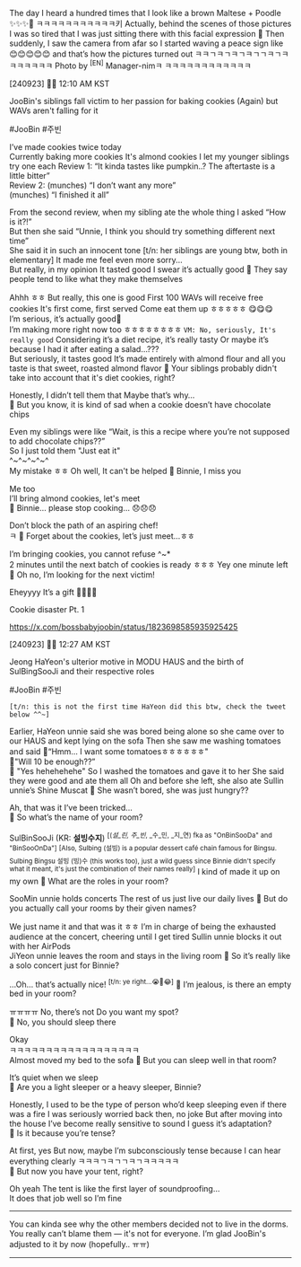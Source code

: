 The day I heard a hundred times that I look like a brown Maltese + Poodle
✨✨✨🐶
ㅋㅋㅋㅋㅋㅋㅋㅋㅋㅋㅋ키
Actually, behind the scenes of those pictures
I was so tired that I was just sitting there with this facial expression 🙂
Then suddenly, I saw the camera from afar
so I started waving a peace sign like 😊😊😊😊😊
and that’s how the pictures turned out
ㅋㅋㄱㅋㄱㅋㄱㅋㄱㄱㅋㄱㅋㅋㅋㅋㅋㅋㅋ
Photo by <sup>[EN]</sup>
Manager-nimㅋ
ㅋㅋㅋㅋㅋㅋㅋㅋㅋㅋㅋㅋ


[240923] 🐣💭 12:10 AM KST

JooBin's siblings fall victim to her passion for baking cookies (Again) but WAVs aren't falling for it 

#JooBin #주빈


I’ve made cookies twice today  
Currently baking more cookies
It's almond cookies
I let my younger siblings try one each
Review 1: “It kinda tastes like pumpkin..? The aftertaste is a little bitter”  
Review 2: (munches) “I don’t want any more”  
(munches) “I finished it all”  

From the second review, when my sibling ate the whole thing
I asked “How is it?!”  
But then she said “Unnie, I think you should try something different next time”  
She said it in such an innocent tone [t/n: her siblings are young btw, both in elementary]
It made me feel even more sorry...  
But really, in my opinion
It tasted good 
I swear it’s actually good
🫧 They say people tend to like what they make themselves

Ahhh ㅎㅎ 
But really, this one is good
First 100 WAVs will receive free cookies
It's first come, first served
Come eat them up ㅎㅎㅎㅎㅎ
😋😋😋  
I’m serious, it’s actually good💖  
I’m making more right now too
ㅎㅎㅎㅎㅎㅎㅎㅎ
`VM: No, seriously, It's really good`
Considering it’s a diet recipe, it’s really tasty
Or maybe it’s because I had it after eating a salad...???  
But seriously, it tastes good
It’s made entirely with almond flour and all you taste is that sweet, roasted almond flavor
🫧 Your siblings probably didn't take into account that it's diet cookies, right?  

Honestly, I didn’t tell them that
Maybe that’s why…  
🫧 But you know, it is kind of sad when a cookie doesn’t have chocolate chips

Even my siblings were like “Wait, is this a recipe where you’re not supposed to add chocolate chips??”  
So I just told them "Just eat it"  
^~^~^~^~^  
My mistake ㅎㅎ
Oh well, It can't be helped
🫧 Binnie, I miss you

Me too  
I’ll bring almond cookies, let's meet  
🫧 Binnie… please stop cooking… 😞😞😞

Don’t block the path of an aspiring chef!  
ㅋ
🫧 Forget about the cookies, let’s just meet…ㅎㅎ

I’m bringing cookies, you cannot refuse
^~*  
2 minutes until the next batch of cookies is ready  ㅎㅎㅎ
Yey one minute left
🫧 Oh no, I’m looking for the next victim! 

Eheyyyy
It’s a gift
🎁🎁🎁🎁

Cookie disaster Pt. 1

https://x.com/bossbabyjoobin/status/1823698585935925425


[240923] 🐣💭 12:27 AM KST

Jeong HaYeon's ulterior motive in MODU HAUS and the birth of SulBingSooJi and their respective roles 

#JooBin #주빈


`[t/n: this is not the first time HaYeon did this btw, check the tweet below ^^~]`

Earlier, HaYeon unnie said she was bored being alone
so she came over to our HAUS and kept lying on the sofa 
Then she saw me washing tomatoes and said
🦔“Hmm… I want some tomatoesㅎㅎㅎㅎㅎㅎ"  
🐣"Will 10 be enough??”  
🦔 "Yes hehehehehe" 
So I washed the tomatoes and gave it to her
She said they were good and ate them all
Oh and before she left, she also ate Sullin unnie’s Shine Muscat 
🫧 She wasn’t bored, she was just hungry??

Ah, that was it 
I’ve been tricked…  
🫧 So what’s the name of your room?

SulBinSooJi (KR: **설빙수지**) <sup>[(_설_린, 주_빈_, _수_민, _지_연) fka as "OnBinSooDa" and "BinSooOnDa"]</sup>
<sup>[Also, Sulbing (설빙) is a popular dessert café chain famous for Bingsu. Sulbing Bingsu 설빙 (빙)수 (this works too), just a wild guess since Binnie didn't specify what it meant, it's just the combination of their names really]</sup>
I kind of made it up on my own 
🫧 What are the roles in your room?

SooMin unnie holds concerts
The rest of us just live our daily lives
🫧 But do you actually call your rooms by their given names?

We just name it and that was it ㅎㅎ
I’m in charge of being the exhausted audience at the concert, cheering until I get tired 
Sullin unnie blocks it out with her AirPods  
JiYeon unnie leaves the room and stays in the living room
🫧 So it’s really like a solo concert just for Binnie?

…Oh… that’s actually nice!  <sup>[t/n: ye right...😭🤣😂]</sup>
🫧 I’m jealous, is there an empty bed in your room?

ㅠㅠㅠㅠ No, there’s not 
Do you want my spot?  
🫧 No, you should sleep there

Okay  
ㅋㅋㅋㅋㅋㅋㅋㅋㅋㅋㅋㅋㅋㅋㅋㅋㅋㅋ  
Almost moved my bed to the sofa
🫧 But you can sleep well in that room?

It’s quiet when we sleep  
🫧 Are you a light sleeper or a heavy sleeper, Binnie?

Honestly, I used to be the type of person who’d keep sleeping even if there was a fire 
I was seriously worried back then, no joke
But after moving into the house
I’ve become really sensitive to sound
I guess it’s adaptation?  
🫧 Is it because you’re tense?

At first, yes
But now, maybe I’m subconsciously tense
because I can hear everything clearly
ㅋㅋㅋㄱㅋㄱㄱㅋㄱㅋㅋㅋㅋㅋ  
🫧 But now you have your tent, right?

Oh yeah 
The tent is like the first layer of soundproofing…  
It does that job well so I’m fine

___
You can kinda see why the other members decided not to live in the dorms. You really can’t blame them — it's not for everyone. I’m glad JooBin's adjusted to it by now (hopefully.. ㅠㅠ)
___




